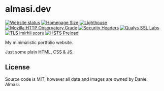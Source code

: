 # almasi.dev

[![Website status](https://img.shields.io/website?down_color=red&down_message=down&style=flat-square&up_color=brightgreen&up_message=up&url=https%3A%2F%2Falmasi.dev)](https://almasi.dev)
[![Homepage Size](https://img.shields.io/badge/size-498%20kB-blue?style=flat-square)](https://1mb.club)
[![Lighthouse](https://img.shields.io/badge/Lighthouse-100%2F100-brightgreen?style=flat-square&logo=Lighthouse)](https://googlechrome.github.io/lighthouse/viewer/?psiurl=https%3A%2F%2Falmasi.dev%2F&strategy=desktop&category=performance&category=accessibility&category=best-practices&category=seo&utm_source=lh-chrome-ext)
[![Mozilla HTTP Observatory Grade](https://img.shields.io/badge/observatory-A%2b%20%28125%2f100%29-brightgreen?style=flat-square&logo=mozilla)](https://observatory.mozilla.org/analyze/almasi.dev)
[![Security Headers](https://img.shields.io/security-headers?color=brightgreen&label=headers&style=flat-square&url=https%3A%2F%2Falmasi.dev)](https://securityheaders.com/?q=https%3A%2F%2Falmasi.dev)
[![Qualys SSL Labs](https://img.shields.io/badge/Qalys-A%2b-brightgreen?style=flat-square)](https://www.ssllabs.com/ssltest/analyze.html?d=almasi.dev)
[![TLS imirhil score](https://img.shields.io/badge/TLS%20Score-100-brightgreen?style=flat-square)](https://tls.imirhil.fr/https/almasi.dev)
[![HSTS Preload](https://img.shields.io/badge/HSTS-%E2%9C%93-brightgreen?style=flat-square&logo=google%20chrome&logoColor=white)](https://hstspreload.org/?domain=almasi.dev)

My minimalistic portfolio website.

Just some plain HTML, CSS & JS.

## License

Source code is MIT, however all data and images are owned by Daniel Almasi.
